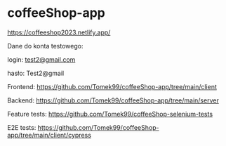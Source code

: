 # coffeeShop-app

https://coffeeshop2023.netlify.app/

Dane do konta testowego:

login: test2@gmail.com

hasło: Test2@gmail

Frontend:
https://github.com/Tomek99/coffeeShop-app/tree/main/client

Backend:
https://github.com/Tomek99/coffeeShop-app/tree/main/server

Feature tests:
https://github.com/Tomek99/coffeeShop-selenium-tests

E2E tests:
https://github.com/Tomek99/coffeeShop-app/tree/main/client/cypress

